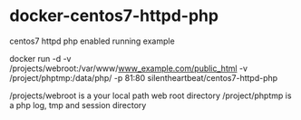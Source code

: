 # docker-centos7-httpd-php
centos7 httpd php enabled
running example

docker run -d -v /projects/webroot:/var/www/www_example.com/public_html -v /project/phptmp:/data/php/  -p 81:80 silentheartbeat/centos7-httpd-php

/projects/webroot is a your local path web root directory
/project/phptmp is a php log, tmp and session directory 
